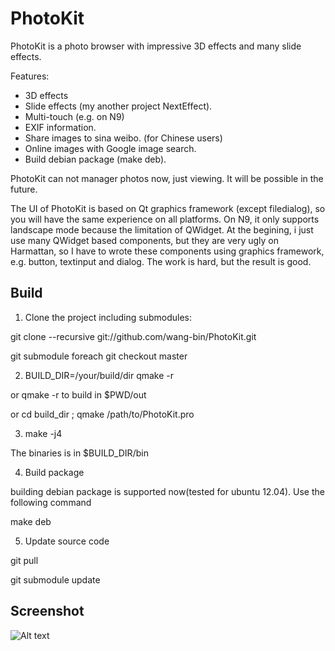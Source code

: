 PhotoKit
==============

PhotoKit is a photo browser with impressive 3D effects and many slide effects. 

Features:
* 3D effects
* Slide effects (my another project NextEffect).
* Multi-touch (e.g. on N9)
* EXIF information.
* Share images to sina weibo. (for Chinese users)
* Online images with Google image search.
* Build debian package (make deb).


PhotoKit can not manager photos now, just viewing. It will be possible in the future.


The UI of PhotoKit is based on Qt graphics framework (except filedialog), so you will have the same experience on all platforms. On N9, it only supports landscape mode because the limitation of QWidget. At the begining, i just use many QWidget based components, but they are very ugly on Harmattan, so I have to wrote these components using graphics framework, e.g. button, textinput and dialog. The work is hard, but the result is good.

Build
------
1. Clone the project including submodules:
  
  git clone --recursive git://github.com/wang-bin/PhotoKit.git

  git  submodule foreach git checkout master
  
2. BUILD_DIR=/your/build/dir qmake -r 

  or qmake -r  to build in $PWD/out

  or cd build_dir ; qmake /path/to/PhotoKit.pro

3. make -j4

  The binaries is in $BUILD_DIR/bin

4. Build package

  building debian package is supported now(tested for ubuntu 12.04). Use the following command

  make deb

5. Update source code

  git pull

  git submodule update

Screenshot
-------

![Alt text](https://github.com/wang-bin/PhotoKit/raw/master/screenshot/Screenshot-854x480.png "desktop version")
